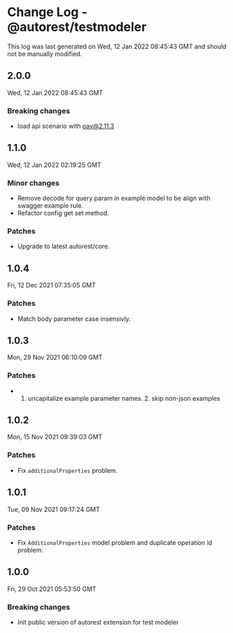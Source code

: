 # Change Log - @autorest/testmodeler

This log was last generated on Wed, 12 Jan 2022 08:45:43 GMT and should not be manually modified.

## 2.0.0
Wed, 12 Jan 2022 08:45:43 GMT

### Breaking changes

- load api scenario with oav@2.11.3

## 1.1.0
Wed, 12 Jan 2022 02:19:25 GMT

### Minor changes

- Remove decode for query param in example model to be align with swagger example rule.
- Refactor config get set method.

### Patches

- Upgrade to latest autorest/core.

## 1.0.4
Fri, 12 Dec 2021 07:35:05 GMT

### Patches

- Match body parameter case insensivly.

## 1.0.3
Mon, 29 Nov 2021 06:10:09 GMT

### Patches

- 1. uncapitalize example parameter names. 2. skip non-json examples

## 1.0.2
Mon, 15 Nov 2021 09:39:03 GMT

### Patches

- Fix `additionalProperties` problem.

## 1.0.1
Tue, 09 Nov 2021 09:17:24 GMT

### Patches

- Fix `AdditionalProperties` model problem and duplicate operation id problem.

## 1.0.0
Fri, 29 Oct 2021 05:53:50 GMT

### Breaking changes

- Init public version of autorest extension for test modeler

